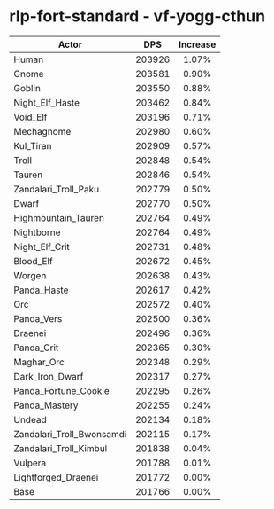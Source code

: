 # rlp-fort-standard - vf-yogg-cthun
| Actor | DPS | Increase |
|---|:---:|:---:|
|Human|203926|1.07%|
|Gnome|203581|0.90%|
|Goblin|203550|0.88%|
|Night_Elf_Haste|203462|0.84%|
|Void_Elf|203196|0.71%|
|Mechagnome|202980|0.60%|
|Kul_Tiran|202909|0.57%|
|Troll|202848|0.54%|
|Tauren|202846|0.54%|
|Zandalari_Troll_Paku|202779|0.50%|
|Dwarf|202770|0.50%|
|Highmountain_Tauren|202764|0.49%|
|Nightborne|202764|0.49%|
|Night_Elf_Crit|202731|0.48%|
|Blood_Elf|202672|0.45%|
|Worgen|202638|0.43%|
|Panda_Haste|202617|0.42%|
|Orc|202572|0.40%|
|Panda_Vers|202500|0.36%|
|Draenei|202496|0.36%|
|Panda_Crit|202365|0.30%|
|Maghar_Orc|202348|0.29%|
|Dark_Iron_Dwarf|202317|0.27%|
|Panda_Fortune_Cookie|202295|0.26%|
|Panda_Mastery|202255|0.24%|
|Undead|202134|0.18%|
|Zandalari_Troll_Bwonsamdi|202115|0.17%|
|Zandalari_Troll_Kimbul|201838|0.04%|
|Vulpera|201788|0.01%|
|Lightforged_Draenei|201772|0.00%|
|Base|201766|0.00%|
